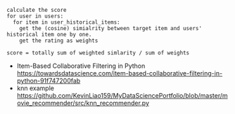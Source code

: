 ```
calculate the score
for user in users:
  for item in user_historical_items:
    get the (cosine) simialrity between target item and users' historical item one by one.
    get the rating as weights
    
score = totally sum of weighted simlarity / sum of weights  
```
- Item-Based Collaborative Filtering in Python https://towardsdatascience.com/item-based-collaborative-filtering-in-python-91f747200fab
- knn example https://github.com/KevinLiao159/MyDataSciencePortfolio/blob/master/movie_recommender/src/knn_recommender.py
